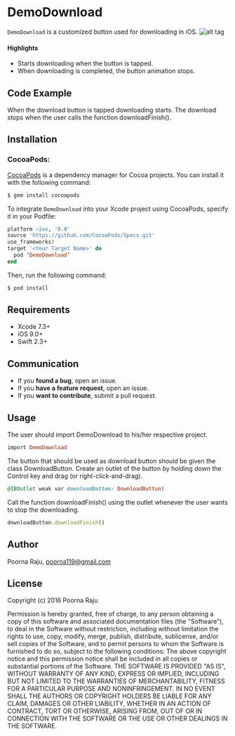 # DemoDownload

`DemoDownload` is a customized button used for downloading in iOS.
![alt tag](https://uimovement.com/media/resource_image/image_2648.gif)

#### Highlights

- Starts downloading when the button is tapped.
- When downloading is completed, the button animation stops.

## Code Example

When the download button is tapped downloading starts. The download stops when the user calls the function downloadFinish().

## Installation

### CocoaPods: 

[CocoaPods](http://cocoapods.org) is a dependency manager for Cocoa projects. You can install it with the following command:

```bash
$ gem install cocoapods
```
To integrate `DemoDownload` into your Xcode project using CocoaPods, specify it in your Podfile:
```ruby
platform :ios, '8.0'
source 'https://github.com/CocoaPods/Specs.git'
use_frameworks!
target '<Your Target Name>' do
  pod ‘DemoDownload’
end
```
Then, run the following command:
```bash
$ pod install
```

## Requirements

- Xcode 7.3+
- iOS 9.0+
- Swift 2.3+

## Communication

- If you **found a bug**, open an issue.
- If you **have a feature request**, open an issue.
- If you **want to contribute**, submit a pull request.

## Usage

The user should import DemoDownload to his/her respective project.
```ruby
import DemoDownload
```
The button that should be used as download button should be given the class DownloadButton. Create an outlet of the button by holding down the Control key and drag (or right-click-and-drag).
```ruby
@IBOutlet weak var downloadButton: DownloadButton!
``` 
Call the function downloadFinish() using the outlet whenever the user wants to stop the downloading.
```ruby
downloadButton.downloadFinish()
```   

## Author
Poorna Raju, poorna119@gmail.com

## License

Copyright (c) 2016 Poorna Raju

Permission is hereby granted, free of charge, to any person obtaining a copy of this software and associated documentation files (the "Software"), to deal in the Software without restriction, including without limitation the rights to use, copy, modify, merge, publish, distribute, sublicense, and/or sell copies of the Software, and to permit persons to whom the Software is furnished to do so, subject to the following conditions:
The above copyright notice and this permission notice shall be included in all copies or substantial portions of the Software.
THE SOFTWARE IS PROVIDED "AS IS", WITHOUT WARRANTY OF ANY KIND, EXPRESS OR IMPLIED, INCLUDING BUT NOT LIMITED TO THE WARRANTIES OF MERCHANTABILITY, FITNESS FOR A PARTICULAR PURPOSE AND NONINFRINGEMENT. IN NO EVENT SHALL THE AUTHORS OR COPYRIGHT HOLDERS BE LIABLE FOR ANY CLAIM, DAMAGES OR OTHER LIABILITY, WHETHER IN AN ACTION OF CONTRACT, TORT OR OTHERWISE, ARISING FROM, OUT OF OR IN CONNECTION WITH THE SOFTWARE OR THE USE OR OTHER DEALINGS IN THE SOFTWARE.

